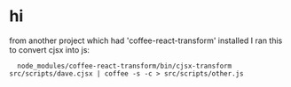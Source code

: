 
# hi


from another project  which had 'coffee-react-transform' installed I ran this to convert cjsx into js:

```
  node_modules/coffee-react-transform/bin/cjsx-transform src/scripts/dave.cjsx | coffee -s -c > src/scripts/other.js
```
